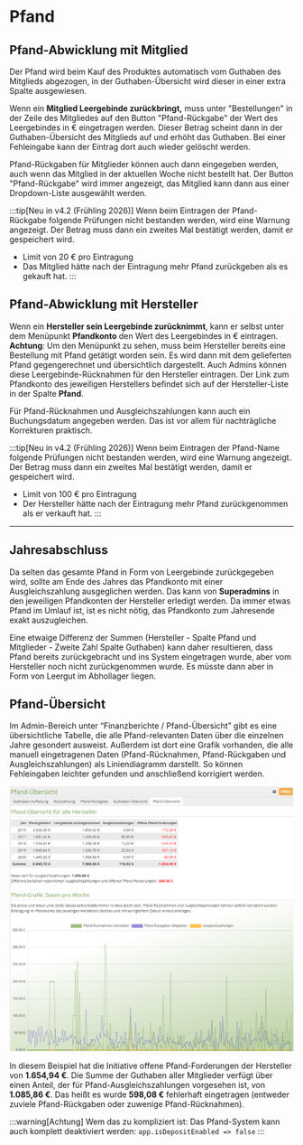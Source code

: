 # Pfand

## Pfand-Abwicklung mit Mitglied

Der Pfand wird beim Kauf des Produktes automatisch vom Guthaben des Mitglieds abgezogen, in der Guthaben-Übersicht wird dieser in einer extra Spalte ausgewiesen.

Wenn ein **Mitglied Leergebinde zurückbringt,** muss unter "Bestellungen" in der Zeile des Mitgliedes auf den Button "Pfand-Rückgabe" der Wert des Leergebindes in € eingetragen werden. Dieser Betrag scheint dann in der Guthaben-Übersicht des Mitglieds auf und erhöht das Guthaben. Bei einer Fehleingabe kann der Eintrag dort auch wieder gelöscht werden.

Pfand-Rückgaben für Mitglieder können auch dann eingegeben werden, auch wenn das Mitglied in der aktuellen Woche nicht bestellt hat. Der Button "Pfand-Rückgabe" wird immer angezeigt, das Mitglied kann dann aus einer Dropdown-Liste ausgewählt werden.

:::tip[Neu in v4.2 (Frühling 2026)]
Wenn beim Eintragen der Pfand-Rückgabe folgende Prüfungen nicht bestanden werden, wird eine Warnung angezeigt. Der Betrag muss dann ein zweites Mal bestätigt werden, damit er gespeichert wird.
* Limit von 20 € pro Eintragung
* Das Mitglied hätte nach der Eintragung mehr Pfand zurückgeben als es gekauft hat.
:::

## Pfand-Abwicklung mit Hersteller

Wenn ein **Hersteller sein Leergebinde zurücknimmt**, kann er selbst unter dem Menüpunkt **Pfandkonto** den Wert des Leergebindes in € eintragen. **Achtung**: Um den Menüpunkt zu sehen, muss beim Hersteller bereits eine Bestellung mit Pfand getätigt worden sein.
Es wird dann mit dem gelieferten Pfand gegengerechnet und übersichtlich dargestellt. Auch Admins können diese Leergebinde-Rücknahmen für den Hersteller eintragen. Der Link zum Pfandkonto des jeweiligen Herstellers befindet sich auf der Hersteller-Liste in der Spalte **Pfand**.

Für Pfand-Rücknahmen und Ausgleichszahlungen kann auch ein Buchungsdatum angegeben werden. Das ist vor allem für nachträgliche Korrekturen praktisch.

:::tip[Neu in v4.2 (Frühling 2026)]
Wenn beim Eintragen der Pfand-Name folgende Prüfungen nicht bestanden werden, wird eine Warnung angezeigt. Der Betrag muss dann ein zweites Mal bestätigt werden, damit er gespeichert wird.
* Limit von 100 € pro Eintragung
* Der Hersteller hätte nach der Eintragung mehr Pfand zurückgenommen als er verkauft hat.
:::

* * *

## Jahresabschluss

Da selten das gesamte Pfand in Form von Leergebinde zurückgegeben wird, sollte am Ende des Jahres das Pfandkonto mit einer Ausgleichszahlung ausgeglichen werden. Das kann von **Superadmins** in den jeweiligen Pfandkonten der Hersteller erledigt werden. Da immer etwas Pfand im Umlauf ist, ist es nicht nötig, das Pfandkonto zum Jahresende exakt auszugleichen.

Eine etwaige Differenz der Summen (Hersteller - Spalte Pfand und Mitglieder - Zweite Zahl Spalte Guthaben) kann daher resultieren, dass Pfand bereits zurückgebracht und ins System eingetragen wurde, aber vom Hersteller noch nicht zurückgenommen wurde. Es müsste dann aber in Form von Leergut im Abhollager liegen.

## Pfand-Übersicht

Im Admin-Bereich unter “Finanzberichte / Pfand-Übersicht” gibt es eine übersichtliche Tabelle, die alle Pfand-relevanten Daten über die einzelnen Jahre gesondert ausweist. Außerdem ist dort eine Grafik vorhanden, die alle manuell eingetragenen Daten (Pfand-Rücknahmen, Pfand-Rückgaben und Ausgleichszahlungen) als Liniendiagramm darstellt. So können Fehleingaben leichter gefunden und anschließend korrigiert werden.

![](/assets/img/de/pfand/pfand-uebersicht.png)

In diesem Beispiel hat die Initiative offene Pfand-Forderungen der Hersteller von **1.654,94 €**. Die Summe der Guthaben aller Mitglieder verfügt über einen Anteil, der für Pfand-Ausgleichszahlungen vorgesehen ist, von **1.085,86 €**. Das heißt es wurde **598,08 €** fehlerhaft eingetragen (entweder zuviele Pfand-Rückgaben oder zuwenige Pfand-Rücknahmen).

:::warning[Achtung]
Wem das zu kompliziert ist: Das Pfand-System kann auch komplett deaktiviert werden: `app.isDepositEnabled => false`
:::
